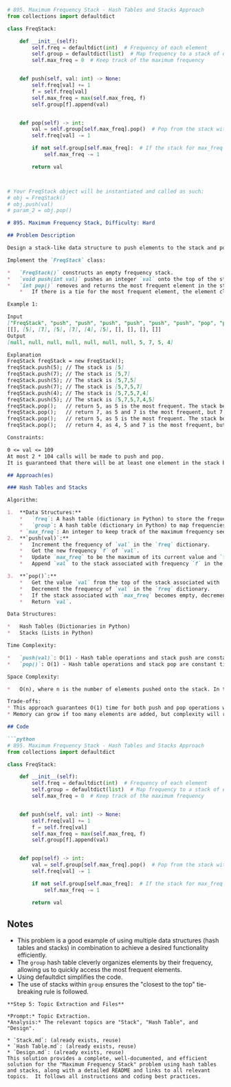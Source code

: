 ```python
# 895. Maximum Frequency Stack - Hash Tables and Stacks Approach
from collections import defaultdict

class FreqStack:

    def __init__(self):
        self.freq = defaultdict(int)  # Frequency of each element
        self.group = defaultdict(list)  # Map frequency to a stack of elements with that frequency
        self.max_freq = 0  # Keep track of the maximum frequency


    def push(self, val: int) -> None:
        self.freq[val] += 1
        f = self.freq[val]
        self.max_freq = max(self.max_freq, f)
        self.group[f].append(val)


    def pop(self) -> int:
        val = self.group[self.max_freq].pop()  # Pop from the stack with max frequency
        self.freq[val] -= 1

        if not self.group[self.max_freq]:  # If the stack for max_freq is empty, decrement max_freq
            self.max_freq -= 1

        return val



# Your FreqStack object will be instantiated and called as such:
# obj = FreqStack()
# obj.push(val)
# param_2 = obj.pop()
```

```markdown
# 895. Maximum Frequency Stack, Difficulty: Hard

## Problem Description

Design a stack-like data structure to push elements to the stack and pop the most frequent element from the stack.

Implement the `FreqStack` class:

*   `FreqStack()` constructs an empty frequency stack.
*   `void push(int val)` pushes an integer `val` onto the top of the stack.
*   `int pop()` removes and returns the most frequent element in the stack.
    *   If there is a tie for the most frequent element, the element closest to the stack's top is removed and returned.

Example 1:

Input
["FreqStack", "push", "push", "push", "push", "push", "push", "pop", "pop", "pop", "pop"]
[[], [5], [7], [5], [7], [4], [5], [], [], [], []]
Output
[null, null, null, null, null, null, null, 5, 7, 5, 4]

Explanation
FreqStack freqStack = new FreqStack();
freqStack.push(5); // The stack is [5]
freqStack.push(7); // The stack is [5,7]
freqStack.push(5); // The stack is [5,7,5]
freqStack.push(7); // The stack is [5,7,5,7]
freqStack.push(4); // The stack is [5,7,5,7,4]
freqStack.push(5); // The stack is [5,7,5,7,4,5]
freqStack.pop();   // return 5, as 5 is the most frequent. The stack becomes [5,7,5,7,4].
freqStack.pop();   // return 7, as 5 and 7 is the most frequent, but 7 is closest to the top. The stack becomes [5,7,5,4].
freqStack.pop();   // return 5, as 5 is the most frequent. The stack becomes [5,7,4].
freqStack.pop();   // return 4, as 4, 5 and 7 is the most frequent, but 4 is closest to the top. The stack becomes [5,7].

Constraints:

0 <= val <= 109
At most 2 * 104 calls will be made to push and pop.
It is guaranteed that there will be at least one element in the stack before calling pop.

## Approach(es)

### Hash Tables and Stacks

Algorithm:

1.  **Data Structures:**
    *   `freq`: A hash table (dictionary in Python) to store the frequency of each element (`element -> frequency`).
    *   `group`: A hash table (dictionary in Python) to map frequencies to stacks of elements.  `group[f]` is a stack containing all elements that have frequency `f`.
    * `max_freq`: An integer to keep track of the maximum frequency seen so far.
2.  **`push(val)`:**
    *   Increment the frequency of `val` in the `freq` dictionary.
    *   Get the new frequency `f` of `val`.
    *   Update `max_freq` to be the maximum of its current value and `f`.
    *   Append `val` to the stack associated with frequency `f` in the `group` dictionary (i.e., `group[f].append(val)`).

3.  **`pop()`:**
    *   Get the value `val` from the top of the stack associated with `max_freq` in `group`: `val = group[max_freq].pop()`.
    *   Decrement the frequency of `val` in the `freq` dictionary.
    *   If the stack associated with `max_freq` becomes empty, decrement `max_freq`. This ensures we always pop from the highest frequency stack.
    *   Return `val`.

Data Structures:

*   Hash Tables (Dictionaries in Python)
*   Stacks (Lists in Python)

Time Complexity:

*   `push(val)`: O(1) - Hash table operations and stack push are constant time on average.
*   `pop()`: O(1) - Hash table operations and stack pop are constant time on average.

Space Complexity:

*   O(n), where n is the number of elements pushed onto the stack. In the worst case, all elements are distinct, and we'll store them in both `freq` and `group`.

Trade-offs:
* This approach guarantees O(1) time for both push and pop operations which make it a good choice.
* Memory can grow if too many elements are added, but complexity will remain O(n)

## Code

```python
# 895. Maximum Frequency Stack - Hash Tables and Stacks Approach
from collections import defaultdict

class FreqStack:

    def __init__(self):
        self.freq = defaultdict(int)  # Frequency of each element
        self.group = defaultdict(list)  # Map frequency to a stack of elements with that frequency
        self.max_freq = 0  # Keep track of the maximum frequency


    def push(self, val: int) -> None:
        self.freq[val] += 1
        f = self.freq[val]
        self.max_freq = max(self.max_freq, f)
        self.group[f].append(val)


    def pop(self) -> int:
        val = self.group[self.max_freq].pop()  # Pop from the stack with max frequency
        self.freq[val] -= 1

        if not self.group[self.max_freq]:  # If the stack for max_freq is empty, decrement max_freq
            self.max_freq -= 1

        return val
```

## Notes

*   This problem is a good example of using multiple data structures (hash tables and stacks) in combination to achieve a desired functionality efficiently.
*   The `group` hash table cleverly organizes elements by their frequency, allowing us to quickly access the most frequent elements.
* Using defaultdict simplifies the code.
* The use of stacks within `group` ensures the "closest to the top" tie-breaking rule is followed.

```
**Step 5: Topic Extraction and Files**

*Prompt:* Topic Extraction.
*Analysis:* The relevant topics are "Stack", "Hash Table", and "Design".

* `Stack.md`: (already exists, reuse)
* `Hash Table.md`: (already exists, reuse)
* `Design.md`: (already exists, reuse)
This solution provides a complete, well-documented, and efficient solution for the "Maximum Frequency Stack" problem using hash tables and stacks, along with a detailed README and links to all relevant topics.  It follows all instructions and coding best practices.
